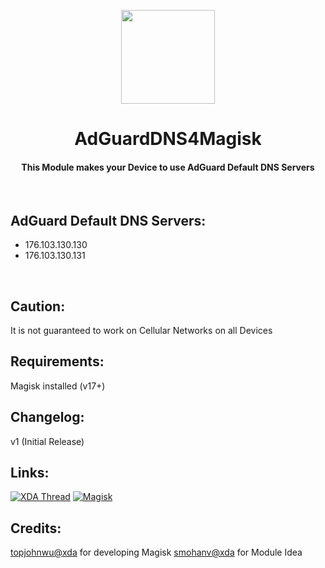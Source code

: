 <p align="center"><img src="https://i.ibb.co/17srxvz/AdGuard.png" width="150"></a>
<h1 align="center"><b>AdGuardDNS4Magisk</b></h1>
<h4 align="center">This Module makes your Device to use AdGuard Default DNS Servers</h4>
<br />

## AdGuard Default DNS Servers:
* 176.103.130.130
* 176.103.130.131
<br />

## Caution:
It is not guaranteed to work on Cellular Networks on all Devices
<br />

## Requirements:
Magisk installed (v17+)
<br />

## Changelog:
v1 (Initial Release)
<br />

## Links:
[![XDA Thread](https://img.shields.io/badge/XDA-Thread-orange.svg)](https://forum.xda-developers.com/apps/magisk/module-adguarddns4magisk-default-famile-t3905370)
[![Magisk](https://img.shields.io/badge/Magisk-v17%2B-brightgreen.svg)](https://forum.xda-developers.com/apps/magisk/official-magisk-v7-universal-systemless-t3473445)
<br />

## Credits:
<a href="https://forum.xda-developers.com/member.php?u=4470081">topjohnwu@xda</a> for developing Magisk
<a href="https://forum.xda-developers.com/member.php?u=358748">smohanv@xda</a> for Module Idea